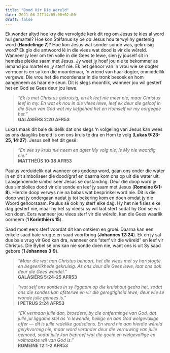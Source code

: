 ```yaml
---
title: "Dood Vir Die Wereld"
date: 2021-06-21T14:05:00+02:00
draft: false
---
```

Ek wonder altyd hoe kry die vervolgde kerk dit reg om Jesus te kies al word hul gemartel? Hoe kon Stéfanus sy oë op Jesus hou terwyl hy gestenig word (**Handelinge 7**)? Hoe kon Jesus wat sonder sonde was, gekruisig word? Ek glo die antwoord lê in die vlees wat dood is vir die wêreld. Wanneer jy leer om ten volle in die Gees te lewe, sien jy jouself sit in hemelse plekke saam met Jesus. Jy weet jy hoef jou nie te bekommer as iemand jou martel en jy sterf nie. Ek het gehoor van ‘n vrou wie se dogter vermoor is en sy kon die moordenaar, ‘n vriend van haar dogter, onmiddellik vergewe. Die vrou het die moordenaar in die tronk besoek en hom aangeneem as haar eie seun. Dit is slegs moontlik, wanneer jou wil gesterf het en God se Gees deur jou lewe.

>*“Ek is met Christus gekruisig, en ék leef nie meer nie, maar Christus leef in my. En wat ek nou in die vlees lewe, leef ek deur die geloof in die Seun van God wat my liefgehad het en Homself vir my oorgegee het.”*  
**‭‭GALÁSIËRS‬ ‭2:20‬ ‭AFR53‬‬**

Lukas maak dit baie duidelik dat ons slegs ‘n volgeling van Jesus kan wees as ons daagliks bereid is om ons kruis te dra en Hom te volg (**Lukas 9:23-25, 14:27**). 
Jesus self het dit gesê:  
>*“En wie sy kruis nie neem en agter My volg nie, is My nie waardig nie.”*  
**‭‭MATTHÉÜS‬ ‭10:38‬ ‭AFR53‬‬**

Paulus verduidelik dat wanneer ons gedoop word, gaan ons onder die water in en dit simboliseer die dood/graf en daarna kom ons op uit die water uit. Laasgenoemde simboliseer Jesus se opstanding. Deur die doop word jy dus simblolies dood vir die sonde en leef jy saam met Jesus (**Romeine 6:1-8**).  Hierdie doop verwys nie na babas wat besprinkel word nie. Dit is die doop wat jy ondergaan nadat jy tot bekering kom en doen omdat jy die Woord gehoorsaam. Paulus sê ook hy sterf elke dag. Hy het nie fisies elke dag gesterf nie, maar hy het sy vlees/ sy wil laat sterf sodat hy God se wil kon doen. Eers wanneer jou vlees sterf vir die wêreld, kan die Gees waarlik oorneem (**1 Korinthiërs 15**).

Saad moet eers sterf voordat dit kan ontkiem en groei. Daarna kan een enkele saad baie vrugte en saad voortbring (**Johannes 12:24**). Ek en jy sal dus baie vrug vir God kan dra, wanneer ons “sterf vir die wêreld” en leef vir Christus. Die Bybel sê ons kan nie sonde doen nie, want ons is uit Sy saad gebore (**1 Johannes 3:9**).

>*“Maar die wat aan Christus behoort, het die vlees met sy hartstogte en begeerlikhede gekruisig. As ons deur die Gees lewe, laat ons ook deur die Gees wandel.”*  
**‭‭GALÁSIËRS‬ ‭5:24-25‬ ‭AFR53‬‬**

>*“wat self ons sondes in sy liggaam op die kruishout gedra het, sodat ons die sondes kan afsterwe en vir die geregtigheid lewe; deur wie se wonde julle genees is.”*  
**‭‭I PETRUS‬ ‭2:24‬ ‭AFR53‬‬**

>*“EK vermaan julle dan, broeders, by die ontferminge van God, dat julle jul liggame stel as 'n lewende, heilige en aan God welgevallige offer — dit is julle redelike godsdiens. En word nie aan hierdie wêreld gelykvormig nie, maar word verander deur die vernuwing van julle gemoed, sodat julle kan beproef wat die goeie en welgevallige en volmaakte wil van God is.”*  
**‭‭ROMEINE‬ ‭12:1-2‬ ‭AFR53‬‬**